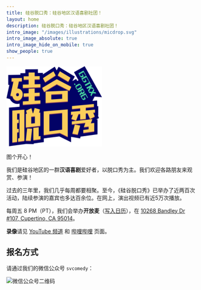```yaml
---
title: 硅谷脱口秀：硅谷地区汉语喜剧社团！
layout: home
description: 硅谷脱口秀：硅谷地区汉语喜剧社团！
intro_image: "/images/illustrations/micdrop.svg"
intro_image_absolute: true
intro_image_hide_on_mobile: true
show_people: true
---
```


<img width="50%" alt="硅谷脱口秀" src="images/logo.svg" />

图个开心！

我们是硅谷地区的一群**汉语喜剧**爱好者，以脱口秀为主。我们欢迎各路朋友来观赏、参演！

过去的三年里，我们几乎每周都要相聚。至今，《硅谷脱口秀》已举办了近两百次活动，陆续参演的嘉宾也多达百余位。在网上，演出视频已有近5万次播放。

每周五 8 PM（PT），我们会举办**开放麦**（[写入日历][rl]），在 [10268 Bandley Dr #107, Cupertino, CA 95014][dz]。

[dz]: https://goo.gl/maps/jX5B63r57Z4FgiDE7
[rl]: https://calendar.google.com/calendar/ical/c_ic3mlci1unu514ht9lun3dpjvs%40group.calendar.google.com/public/basic.ics

**录像**请见 [YouTube 频道](https://www.youtube.com/channel/UCqG1oe7CjCghQdZDldNKT0A/featured) 和 [哔哩哔哩](https://space.bilibili.com/482647119) 页面。

## 报名方式

请通过我们的微信公众号 `svcomedy`：

<img alt="微信公众号二维码" src="https://imgur.com/UAjnF2l.png" height=200 />

